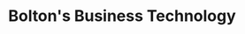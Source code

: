 ---
title: "Bolton's Business Technology"
url: /bendigo/boltons-business-technology/
shop: Computer
---